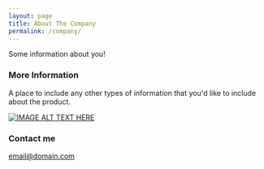 ```yaml
---
layout: page
title: About The Company
permalink: /company/
---
```


Some information about you!

### More Information

A place to include any other types of information that you'd like to include about the product.

[![IMAGE ALT TEXT HERE](http://img.youtube.com/vi/JU9TouRnO84/0.jpg)](http://www.youtube.com/watch?v=JU9TouRnO84)

### Contact me

[email@domain.com](mailto:email@domain.com)

